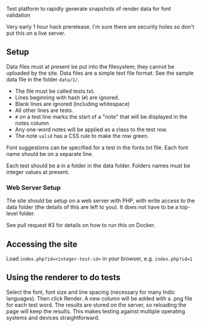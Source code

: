 Test platform to rapidly generate snapshots of render data for font validation

Very early 1 hour hack prerelease. I'm sure there are security holes so don't put this on a live server.

## Setup ##

Data files must at present be put into the filesystem; they cannot be uploaded by the site. Data files are a simple text file format. See the sample data file
in the folder `data/1/`.

  * The file must be called tests.txt.
  * Lines beginning with hash (`#`) are ignored.
  * Blank lines are ignored (including whitespace)
  * All other lines are tests.
  * `#` on a test line marks the start of a "note" that will be
    displayed in the notes column  
  * Any one-word notes will be applied as a class to the test row.
  * The note `valid` has a CSS rule to make the row green.

Font suggestions can be specified for a test in the fonts.txt file. Each font
name should be on a separate line.

Each test should be a in a folder in the data folder. Folders names must be integer values at present.

### Web Server Setup ###

The site should be setup on a web server with PHP, with write access to the
data folder (the details of this are left to you). It does not have to be a 
top-level folder.

See pull request #3 for details on how to run this on Docker.

## Accessing the site ##

Load `index.php?id=<integer-test-id>` in your browser, e.g. `index.php?id=1`

## Using the renderer to do tests ##

Select the font, font size and line spacing (necessary for many Indic
languages). Then click Render. A new column will be added with a .png 
file for each test word. The results are stored on the server, so 
reloading the page will keep the results. This makes testing against
multiple operating systems and devices straightforward.

